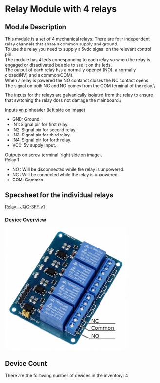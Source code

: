 # Relay Module with 4 relays

## Module Description 

This module is a set of 4 mechanical relays. There are four independent relay channels that share a common supply and ground.\
To use the relay you need to supply a 5vdc signal on the relevant control pin.\
The module has 4 leds corresponding to each relay so when the relay is engaged or disactivated be able to see it on the leds.\
The output of each relay has a normally opened (NO), a normally closed(NV) and a common(COM).\
When a relay is powered the NO contanct closes the NC contact opens.\
The signal on both NC and NO comes from the COM terminal of the relay.\

The inputs for the relays are galvanically isolated from the relay to ensure that switching the relay does not damage the mainboard.\

Inputs on pinheader (left side on image)
- GND: Ground.
- IN1: Signal pin for first relay.
- IN2: Signal pin for second relay.
- IN3: Signal pin for third relay.
- IN4: Signal pin for forth relay.
- VCC: 5v supply input.

Outputs on screw terminal (right side on image).\
Relay 1
- NO : Will be disconnected while the relay is unpowered.
- NC : Will be connected while the relay is unpowered.
- COM: Common

## Specsheet for the individual relays
[Relay - JQC-3FF-v1](../Specsheets/JQC-3FF-v1.pdf)


### Device Overview
<img src="../Pictures/4x-relay-module.png" alt="Picture describing the outputs and buttons of the device" title="Battery module 2pcs 18650 battery - Overview" style="max-width: 400px">


## Device Count
There are the following number of devices in the inventory: 4